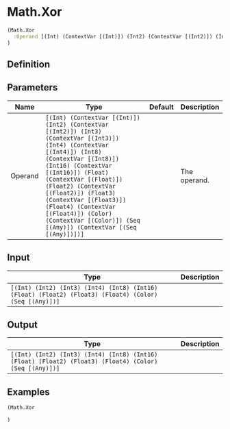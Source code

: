 # Math.Xor

```clojure
(Math.Xor
  :Operand [(Int) (ContextVar [(Int)]) (Int2) (ContextVar [(Int2)]) (Int3) (ContextVar [(Int3)]) (Int4) (ContextVar [(Int4)]) (Int8) (ContextVar [(Int8)]) (Int16) (ContextVar [(Int16)]) (Float) (ContextVar [(Float)]) (Float2) (ContextVar [(Float2)]) (Float3) (ContextVar [(Float3)]) (Float4) (ContextVar [(Float4)]) (Color) (ContextVar [(Color)]) (Seq [(Any)]) (ContextVar [(Seq [(Any)])])]
)
```

## Definition


## Parameters
| Name | Type | Default | Description |
|------|------|---------|-------------|
| Operand | `[(Int) (ContextVar [(Int)]) (Int2) (ContextVar [(Int2)]) (Int3) (ContextVar [(Int3)]) (Int4) (ContextVar [(Int4)]) (Int8) (ContextVar [(Int8)]) (Int16) (ContextVar [(Int16)]) (Float) (ContextVar [(Float)]) (Float2) (ContextVar [(Float2)]) (Float3) (ContextVar [(Float3)]) (Float4) (ContextVar [(Float4)]) (Color) (ContextVar [(Color)]) (Seq [(Any)]) (ContextVar [(Seq [(Any)])])]` |  | The operand. |


## Input
| Type | Description |
|------|-------------|
| `[(Int) (Int2) (Int3) (Int4) (Int8) (Int16) (Float) (Float2) (Float3) (Float4) (Color) (Seq [(Any)])]` |  |


## Output
| Type | Description |
|------|-------------|
| `[(Int) (Int2) (Int3) (Int4) (Int8) (Int16) (Float) (Float2) (Float3) (Float4) (Color) (Seq [(Any)])]` |  |


## Examples

```clojure
(Math.Xor

)
```
